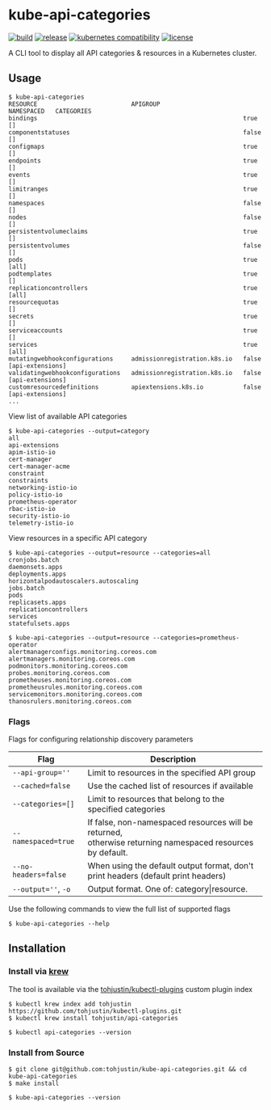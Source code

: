 # kube-api-categories

[![build](https://github.com/tohjustin/kube-api-categories/actions/workflows/build.yaml/badge.svg)](https://github.com/tohjustin/kube-api-categories/actions/workflows/build.yaml)
[![release](https://aegisbadges.appspot.com/static?subject=release&status=v0.1.0&color=318FE0)](https://github.com/tohjustin/kube-api-categories/releases)
[![kubernetes compatibility](https://aegisbadges.appspot.com/static?subject=k8s%20compatibility&status=v1.19%2B&color=318FE0)](https://endoflife.date/kubernetes)
[![license](https://aegisbadges.appspot.com/static?subject=license&status=Apache-2.0&color=318FE0)](./LICENSE.md)

A CLI tool to display all API categories & resources in a Kubernetes cluster.

## Usage

```shell
$ kube-api-categories
RESOURCE                          APIGROUP                       NAMESPACED   CATEGORIES
bindings                                                         true         []
componentstatuses                                                false        []
configmaps                                                       true         []
endpoints                                                        true         []
events                                                           true         []
limitranges                                                      true         []
namespaces                                                       false        []
nodes                                                            false        []
persistentvolumeclaims                                           true         []
persistentvolumes                                                false        []
pods                                                             true         [all]
podtemplates                                                     true         []
replicationcontrollers                                           true         [all]
resourcequotas                                                   true         []
secrets                                                          true         []
serviceaccounts                                                  true         []
services                                                         true         [all]
mutatingwebhookconfigurations     admissionregistration.k8s.io   false        [api-extensions]
validatingwebhookconfigurations   admissionregistration.k8s.io   false        [api-extensions]
customresourcedefinitions         apiextensions.k8s.io           false        [api-extensions]
...
```

View list of available API categories

```shell
$ kube-api-categories --output=category
all
api-extensions
apim-istio-io
cert-manager
cert-manager-acme
constraint
constraints
networking-istio-io
policy-istio-io
prometheus-operator
rbac-istio-io
security-istio-io
telemetry-istio-io
```

View resources in a specific API category

```shell
$ kube-api-categories --output=resource --categories=all
cronjobs.batch
daemonsets.apps
deployments.apps
horizontalpodautoscalers.autoscaling
jobs.batch
pods
replicasets.apps
replicationcontrollers
services
statefulsets.apps

$ kube-api-categories --output=resource --categories=prometheus-operator
alertmanagerconfigs.monitoring.coreos.com
alertmanagers.monitoring.coreos.com
podmonitors.monitoring.coreos.com
probes.monitoring.coreos.com
prometheuses.monitoring.coreos.com
prometheusrules.monitoring.coreos.com
servicemonitors.monitoring.coreos.com
thanosrulers.monitoring.coreos.com
```

### Flags

Flags for configuring relationship discovery parameters

| Flag | Description |
| ---- | ----------- |
| `--api-group=''`     | Limit to resources in the specified API group |
| `--cached=false`     | Use the cached list of resources if available |
| `--categories=[]`    | Limit to resources that belong to the specified categories |
| `--namespaced=true`  | If false, non-namespaced resources will be returned, <br/> otherwise returning namespaced resources by default. |
| `--no-headers=false` | When using the default output format, don't print headers (default print headers) |
| `--output=''`, `-o`  | Output format. One of: category\|resource. |

Use the following commands to view the full list of supported flags

```shell
$ kube-api-categories --help
```

## Installation

### Install via [krew](https://krew.sigs.k8s.io/)

The tool is available via the [tohjustin/kubectl-plugins](https://github.com/tohjustin/kubectl-plugins) custom plugin index

```shell
$ kubectl krew index add tohjustin https://github.com/tohjustin/kubectl-plugins.git
$ kubectl krew install tohjustin/api-categories

$ kubectl api-categories --version
```

### Install from Source

```shell
$ git clone git@github.com:tohjustin/kube-api-categories.git && cd kube-api-categories
$ make install

$ kube-api-categories --version
```
